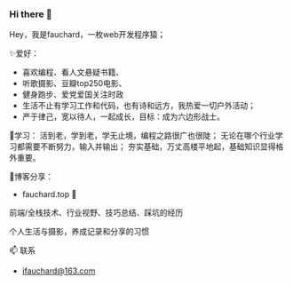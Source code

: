 ### Hi there 👋

Hey，我是fauchard，一枚web开发程序猿；

✨爱好：
- 喜欢编程、看人文悬疑书籍、
- 听歌摄影、豆瓣top250电影、
- 健身跑步、爱党爱国关注时政
- 生活不止有学习工作和代码，也有诗和远方，我热爱一切户外活动；
- 严于律己，宽以待人，一起成长，目标：成为六边形战士。

🎇学习：
活到老，学到老，学无止境，编程之路很广也很陡；
无论在哪个行业学习都需要不断努力，输入并输出；
夯实基础，万丈高楼平地起，基础知识显得格外重要。

🎈博客分享：
- fauchard.top  🌱

前端/全栈技术、行业视野、技巧总结、踩坑的经历

个人生活与摄影，养成记录和分享的习惯

📫 联系
- ifauchard@163.com
